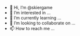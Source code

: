- 👋 Hi, I’m @skiergame
- 👀 I’m interested in ...
- 🌱 I’m currently learning ...
- 💞️ I’m looking to collaborate on ...
- 📫 How to reach me ...

<!---
skiergame/skiergame is a ✨ special ✨ repository because its `README.md` (this file) appears on your GitHub profile.
You can click the Preview link to take a look at your changes.
--->
